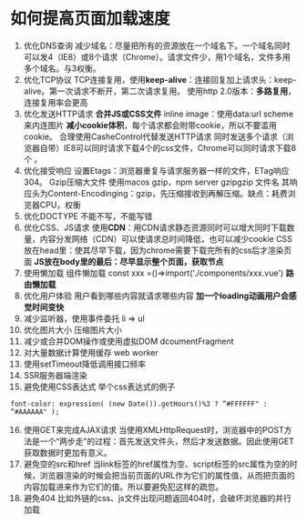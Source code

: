 # 如何提高页面加载速度

1. 优化DNS查询
减少域名：尽量把所有的资源放在一个域名下。一个域名同时可以发4（IE8）或8个请求（Chrome）。请求文件少，用1个域名，文件多用多个域名。与3权衡。
2. 优化TCP协议
TCP连接复用，使用**keep-alive**：连接回复加上请求头：keep-alive。第一次请求不断开，第二次请求复用。
使用http 2.0版本：**多路复用**，连接复用率会更高
3. 优化发送HTTP请求
**合并JS或CSS文件**
inline image：使用data:url scheme来内连图片
**减小cookie体积**，每个请求都会附带cookie，所以不要滥用cookie。
合理使用CasheControl代替发送HTTP请求
同时发送多个请求（浏览器自带）IE8可以同时请求下载4个的css文件，Chrome可以同时请求下载8个 。
4. 优化接受响应
设置Etags：浏览器重复与请求服务器一样的文件，ETag响应304。
Gzip压缩大文件 使用macos gzip，npm server gzipgzip 文件名
其响应头为Content-Encodinging：gzip，先压缩接收到再解压缩。缺点：耗费浏览器CPU，权衡
5. 优化DOCTYPE
不能不写，不能写错
6. 优化CSS、JS请求
使用**CDN**：用CDN请求静态资源同时可以增大同时下载数量，内容分发网络（CDN）可以使请求总时间降低，也可以减少cookie
CSS放在head里：使其尽早下载，因为chrome需要下载完所有的css后才渲染页面
**JS放在body里的最后：尽早显示整个页面，获取节点**
7. 使用懒加载
组件懒加载
const xxx =()=>import('./components/xxx.vue')
**路由懒加载**
8. 优化用户体验
用户看到哪些内容就请求哪些内容
**加一个loading动画用户会感觉时间变快**
9. 减少监听器，使用事件委托 li => ul
10. 优化图片大小 压缩图片大小
11. 减少或合并DOM操作或使用虚拟DOM dcoumentFragment
12. 对大量数据计算使用缓存 web worker
13. 使用setTimeout降低调用接口频率
14. SSR服务器端渲染
15. 避免使用CSS表达式
举个css表达式的例子
```
font-color: expression( (new Date()).getHours()%3 ? “#FFFFFF" : “#AAAAAA" );
```
16. 使用GET来完成AJAX请求
当使用XMLHttpRequest时，浏览器中的POST方法是一个“两步走”的过程：首先发送文件头，然后才发送数据。因此使用GET获取数据时更加有意义。
17. 避免空的src和href
当link标签的href属性为空、script标签的src属性为空的时候，浏览器渲染的时候会把当前页面的URL作为它们的属性值，从而把页面的内容加载进来作为它们的值。所以要避免犯这样的疏忽。
18. 避免404
比如外链的css、js文件出现问题返回404时，会破坏浏览器的并行加载
